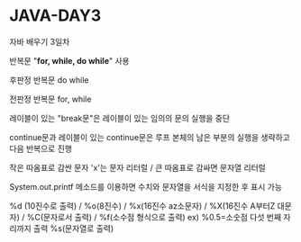 # JAVA-DAY3
자바 배우기 3일차

반복문 "**for, while, do while**" 사용

후판정 반복문 do while 

전판정 반복문 for, while

레이블이 있는 "break문"은 레이블이 있는 임의의 문의 실행을 중단

continue문과 레이블이 있는 continue문은 루프 본체의 남은 부분의 실행을 생략하고 다음 반복으로 진행

작은 따옴표로 감싼 문자 'x'는 문자 리터럴 / 큰 따옴표로 감싸면 문자열 리터럴

System.out.printf 메소드를 이용하면 수치와 문자열을 서식을 지정한 후 표시 가능

%d (10진수로 출력) / %o(8진수) / %x(16진수 az소문자) / %X(16진수 A부터Z 대문자) / %C(문자로서 출력) / %f(소수점 형식으로 출력) ex) %0.5=소숫점 다섯 번째 자리까지 출력 
%s(문자열로 출력)
